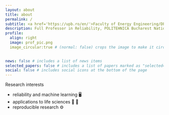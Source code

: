 ```yaml
---
layout: about
title: about
permalink: /
subtitle: <a href='https://upb.ro/en/'>Faculty of Energy Engineering/DPUE</a>. 
description: Full Professor in Reliability, POLITEHNICA Bucharest National University of Science and Technology, Romania
profile:
  align: right
  image: prof_pic.png
  image_circular:true # (normal: false) crops the image to make it circular
  

news: false # includes a list of news items
selected_papers: false # includes a list of papers marked as "selected={true}"
social: false # includes social icons at the bottom of the page
---
```



Research interests
- reliability and machine learning 🖥️
- applications to life sciences 🌱 🐝
- reproducible research ⚙️


